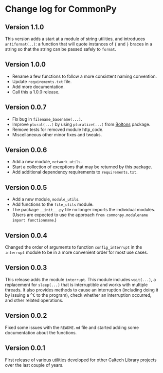 Change log for CommonPy
=======================

Version 1.1.0
-------------

This version adds a start at a module of string utilities, and introduces `antiformat(..)`: a function that will quote instances of `{` and `}` braces in a string so that the string can be passed safely to `format`.


Version 1.0.0
-------------

* Rename a few functions to follow a more consistent naming convention.
* Update `requirements.txt` file.
* Add more documentation.
* Call this a 1.0.0 release.


Version 0.0.7
-------------

* Fix bug in `filename_basename(...)`.
* Improve `plural(...)` by using `pluralize(...)` from [Boltons](https://github.com/mahmoud/boltons) package.
* Remove tests for removed module http_code.
* Miscellaneous other minor fixes and tweaks.


Version 0.0.6
-------------

* Add a new module, `network_utils`.
* Start a collection of exceptions that may be returned by this package.
* Add additional dependency requirements to `requirements.txt`.


Version 0.0.5
-------------

* Add a new module, `module_utils`.
* Add functions to the `file_utils` module.
* The package `__init__.py` file no longer imports the individual modules.  (Users are expected to use the approach `from commonpy.modulename import functionname`.)


Version 0.0.4
-------------

Changed the order of arguments to function `config_interrupt` in the `interrupt` module to be in a more convenient order for most use cases.


Version 0.0.3
-------------

This release adds the module `interrupt`.  This module includes `wait(...)`, a replacement for `sleep(...)` that is interruptible and works with multiple threads.  It also provides methods to cause an interruption (including doing it by issuing a <kbd>^C</kbd> to the program), check whether an interruption occurred, and other related operations.


Version 0.0.2
-------------

Fixed some issues with the `README.md` file and started adding some documentation about the functions.


Version 0.0.1
-------------

First release of various utilities developed for other Caltech Library projects over the last couple of years.
